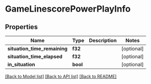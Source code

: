 # GameLinescorePowerPlayInfo

## Properties

Name | Type | Description | Notes
------------ | ------------- | ------------- | -------------
**situation_time_remaining** | **f32** |  | [optional] 
**situation_time_elapsed** | **f32** |  | [optional] 
**in_situation** | **bool** |  | [optional] 

[[Back to Model list]](../README.md#documentation-for-models) [[Back to API list]](../README.md#documentation-for-api-endpoints) [[Back to README]](../README.md)


